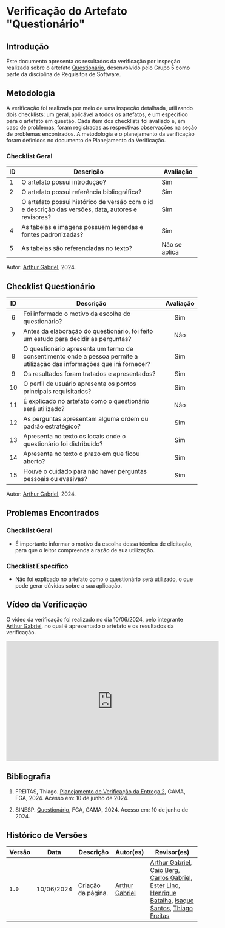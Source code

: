 # Verificação do Artefato "Questionário"

## Introdução

Este documento apresenta os resultados da verificação por inspeção realizada sobre o artefato [Questionário](https://requisitos-de-software.github.io/2024.1-Sinesp_Cidadao/elicitacao/tecnicas/questionario/), desenvolvido pelo Grupo 5 como parte da disciplina de Requisitos de Software.

## Metodologia

A verificação foi realizada por meio de uma inspeção detalhada, utilizando dois checklists: um geral, aplicável a todos os artefatos, e um específico para o artefato em questão. Cada item dos checklists foi avaliado e, em caso de problemas, foram registradas as respectivas observações na seção de problemas encontrados. A metodologia e o planejamento da verificação foram definidos no documento de Planejamento da Verificação.

### Checklist Geral

<table>
  <thead>
    <tr>
      <th>ID</th>
      <th>Descrição</th>
      <th>Avaliação</th>
    </tr>
  </thead>
  <tbody>
    <tr>
      <td>1</td>
      <td>O artefato possui introdução?</td>
      <td>Sim</td>
    </tr>
    <tr>
      <td>2</td>
      <td>O artefato possui referência bibliográfica?</td>
      <td>Sim</td>
    </tr>
    <tr>
      <td>3</td>
      <td>O artefato possui histórico de versão com o id e descrição das versões, data, autores e revisores?</td>
      <td>Sim</td>
    </tr>
    <tr>
      <td>4</td>
      <td>As tabelas e imagens possuem legendas e fontes padronizadas?</td>
      <td>Sim</td>
    </tr>
    <tr>
      <td>5</td>
      <td>As tabelas são referenciadas no texto?</td>
      <td>Não se aplica</td>
    </tr>
  </tbody>
</table>

Autor: [Arthur Gabriel](https://github.com/ArthurGabrieel), 2024.

## Checklist Questionário

<table>
  <thead>
    <tr>
      <th>ID</th>
      <th>Descrição</th>
      <th>Avaliação</th>
    </tr>
  </thead>
  <tbody>
    <tr>
      <td align="center">6</td>
      <td>Foi informado o motivo da escolha do questionário?</td>
      <td align="center">Sim</td>
    </tr>
    <tr>
      <td align="center">7</td>
      <td>Antes da elaboração do questionário, foi feito um estudo para decidir as perguntas?</td>
      <td align="center">Não</td>
    </tr>
    <tr>
      <td align="center">8</td>
      <td>O questionário apresenta um termo de consentimento onde a pessoa permite a utilização das informações que irá fornecer?</td>
      <td align="center">Sim</td>
    </tr>
    <tr>
      <td align="center">9</td>
      <td>Os resultados foram tratados e apresentados?</td>
      <td align="center">Sim</td>
    </tr>
    <tr>
      <td align="center">10</td>
      <td>O perfil de usuário apresenta os pontos principais requisitados?</td>
      <td align="center">Sim</td>
    </tr>
    <tr>
      <td align="center">11</td>
      <td>É explicado no artefato como o questionário será utilizado?</td>
      <td align="center">Não</td>
    </tr>
    <tr>
      <td align="center">12</td>
      <td>As perguntas apresentam alguma ordem ou padrão estratégico?</td>
      <td align="center">Sim</td>
    </tr>
    <tr>
      <td align="center">13</td>
      <td>Apresenta no texto os locais onde o questionário foi distribuído?</td>
      <td align="center">Sim</td>
    </tr>
    <tr>
      <td align="center">14</td>
      <td>Apresenta no texto o prazo em que ficou aberto?</td>
      <td align="center">Sim</td>
    </tr>
    <tr>
      <td align="center">15</td>
      <td>Houve o cuidado para não haver perguntas pessoais ou evasivas?</td>
      <td align="center">Sim</td>
    </tr>
  </tbody>
</table>

Autor: [Arthur Gabriel](https://github.com/ArthurGabrieel), 2024.

## Problemas Encontrados
### Checklist Geral
- É importante informar o motivo da escolha dessa técnica de elicitação, para que o leitor compreenda a razão de sua utilização.

### Checklist Específico
- Não foi explicado no artefato como o questionário será utilizado, o que pode gerar dúvidas sobre a sua aplicação.

## Vídeo da Verificação

O vídeo da verificação foi realizado no dia 10/06/2024, pelo integrante [Arthur Gabriel](https://github.com/ArthurGabrieel), no qual é apresentado o artefato e os resultados da verificação.

<iframe width="560" height="315" src="https://youtu.be/oJkqABWW4lA" title="YouTube video player" frameborder="0" allow="accelerometer; autoplay; clipboard-write; encrypted-media; gyroscope; picture-in-picture" allowfullscreen></iframe>

## Bibliografia

1. FREITAS, Thiago. [Planejamento de Verificação da Entrega 2](https://requisitos-de-software.github.io/2024.1-Gov.br/#/verificacao/grupo+1/entrega2/planejamento_entrega2), GAMA, FGA, 2024. Acesso em: 10 de junho de 2024.

2. SINESP. [Questionário](hhttps://requisitos-de-software.github.io/2024.1-Sinesp_Cidadao/elicitacao/tecnicas/questionario/), FGA, GAMA, 2024. Acesso em: 10 de junho de 2024.

## Histórico de Versões

| Versão | Data       | Descrição          | Autor(es)                                                                                                 | Revisor(es)                                                                                                                                                                                                                                                                                                                           |
| ------ | ---------- | ------------------ | --------------------------------------------------------------------------------------------------------- | ------------------------------------------------------------------------------------------------------------------------------------------------------------------------------------------------------------------------------------------------------------------------------------------------------------------------------------- |
| `1.0`  | 10/06/2024 | Criação da página. | [Arthur Gabriel](https://github.com/ArthurGabrieel) | [Arthur Gabriel](ArthurGabrieel), [Caio Berg](https://github.com/Caio-bergbjj), [Carlos Gabriel](https://github.com/TheCarlosRamos), [Ester Lino](https://github.com/esteerlino), [Henrique Batalha](https://github.com/HeBatalha), [Isaque Santos](https://github.com/IsaqueSH), [Thiago Freitas](https://github.com/thiagorfreitas) |